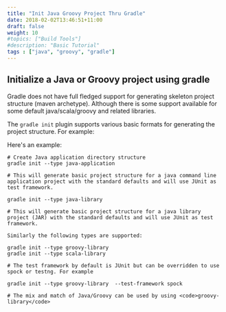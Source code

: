 ```yaml
---
title: "Init Java Groovy Project Thru Gradle"
date: 2018-02-02T13:46:51+11:00
draft: false
weight: 10
#topics: ["Build Tools"]
#description: "Basic Tutorial"
tags : ["java", "groovy", "gradle"]
---
```



## Initialize a Java or Groovy project using gradle

Gradle does not have full fledged support for generating skeleton project structure (maven archetype). Although there is some support available for some default java/scala/groovy and related libraries.

The ```gradle init``` plugin supports various basic formats for generating the project structure. For example:

Here's an example:

```
# Create Java application directory structure
gradle init --type java-application

# This will generate basic project structure for a java command line application project with the standard defaults and will use JUnit as test framework.

gradle init --type java-library

# This will generate basic project structure for a java library project (JAR) with the standard defaults and will use JUnit as test framework.

Similarly the following types are supported:

gradle init --type groovy-library
gradle init --type scala-library

# The test framework by default is JUnit but can be overridden to use spock or testng. For example

gradle init --type groovy-library  --test-framework spock

# The mix and match of Java/Groovy can be used by using <code>groovy-library</code>

```

